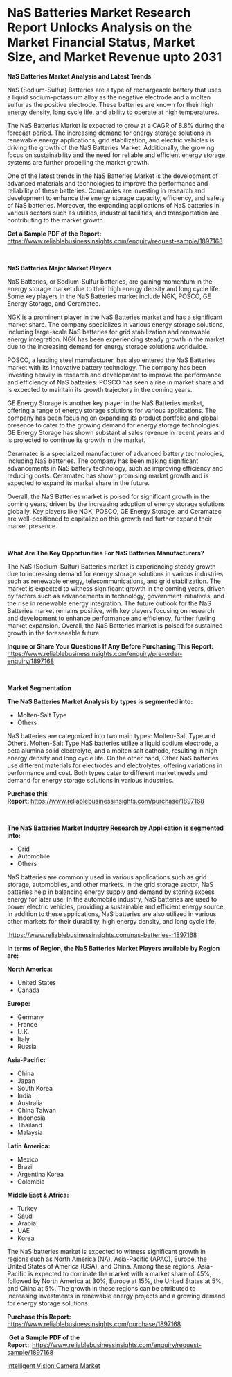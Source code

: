 <p><h1>NaS Batteries Market Research Report Unlocks Analysis on the Market Financial Status, Market Size, and Market Revenue upto 2031</h1></p><p><strong>NaS Batteries Market Analysis and Latest Trends</strong></p>
<p><p>NaS (Sodium-Sulfur) Batteries are a type of rechargeable battery that uses a liquid sodium-potassium alloy as the negative electrode and a molten sulfur as the positive electrode. These batteries are known for their high energy density, long cycle life, and ability to operate at high temperatures.</p><p>The NaS Batteries Market is expected to grow at a CAGR of 8.8% during the forecast period. The increasing demand for energy storage solutions in renewable energy applications, grid stabilization, and electric vehicles is driving the growth of the NaS Batteries Market. Additionally, the growing focus on sustainability and the need for reliable and efficient energy storage systems are further propelling the market growth.</p><p>One of the latest trends in the NaS Batteries Market is the development of advanced materials and technologies to improve the performance and reliability of these batteries. Companies are investing in research and development to enhance the energy storage capacity, efficiency, and safety of NaS batteries. Moreover, the expanding applications of NaS batteries in various sectors such as utilities, industrial facilities, and transportation are contributing to the market growth.</p></p>
<p><strong>Get a Sample PDF of the Report:&nbsp;</strong> <a href="https://www.reliablebusinessinsights.com/enquiry/request-sample/1897168">https://www.reliablebusinessinsights.com/enquiry/request-sample/1897168</a></p>
<p>&nbsp;</p>
<p><strong>NaS Batteries Major Market Players</strong></p>
<p><p>NaS Batteries, or Sodium-Sulfur batteries, are gaining momentum in the energy storage market due to their high energy density and long cycle life. Some key players in the NaS Batteries market include NGK, POSCO, GE Energy Storage, and Ceramatec.</p><p>NGK is a prominent player in the NaS Batteries market and has a significant market share. The company specializes in various energy storage solutions, including large-scale NaS batteries for grid stabilization and renewable energy integration. NGK has been experiencing steady growth in the market due to the increasing demand for energy storage solutions worldwide.</p><p>POSCO, a leading steel manufacturer, has also entered the NaS Batteries market with its innovative battery technology. The company has been investing heavily in research and development to improve the performance and efficiency of NaS batteries. POSCO has seen a rise in market share and is expected to maintain its growth trajectory in the coming years.</p><p>GE Energy Storage is another key player in the NaS Batteries market, offering a range of energy storage solutions for various applications. The company has been focusing on expanding its product portfolio and global presence to cater to the growing demand for energy storage technologies. GE Energy Storage has shown substantial sales revenue in recent years and is projected to continue its growth in the market.</p><p>Ceramatec is a specialized manufacturer of advanced battery technologies, including NaS batteries. The company has been making significant advancements in NaS battery technology, such as improving efficiency and reducing costs. Ceramatec has shown promising market growth and is expected to expand its market share in the future.</p><p>Overall, the NaS Batteries market is poised for significant growth in the coming years, driven by the increasing adoption of energy storage solutions globally. Key players like NGK, POSCO, GE Energy Storage, and Ceramatec are well-positioned to capitalize on this growth and further expand their market presence.</p></p>
<p>&nbsp;</p>
<p><strong>What Are The Key Opportunities For NaS Batteries Manufacturers?</strong></p>
<p><p>The NaS (Sodium-Sulfur) Batteries market is experiencing steady growth due to increasing demand for energy storage solutions in various industries such as renewable energy, telecommunications, and grid stabilization. The market is expected to witness significant growth in the coming years, driven by factors such as advancements in technology, government initiatives, and the rise in renewable energy integration. The future outlook for the NaS Batteries market remains positive, with key players focusing on research and development to enhance performance and efficiency, further fueling market expansion. Overall, the NaS Batteries market is poised for sustained growth in the foreseeable future.</p></p>
<p><strong>Inquire or Share Your Questions If Any Before Purchasing This Report:</strong> <a href="https://www.reliablebusinessinsights.com/enquiry/pre-order-enquiry/1897168">https://www.reliablebusinessinsights.com/enquiry/pre-order-enquiry/1897168</a></p>
<p>&nbsp;</p>
<p><strong>Market Segmentation</strong></p>
<p><strong>The NaS Batteries Market Analysis by types is segmented into:</strong></p>
<p><ul><li>Molten-Salt Type</li><li>Others</li></ul></p>
<p><p>NaS batteries are categorized into two main types: Molten-Salt Type and Others. Molten-Salt Type NaS batteries utilize a liquid sodium electrode, a beta alumina solid electrolyte, and a molten salt cathode, resulting in high energy density and long cycle life. On the other hand, Other NaS batteries use different materials for electrodes and electrolytes, offering variations in performance and cost. Both types cater to different market needs and demand for energy storage solutions in various industries.</p></p>
<p><strong>Purchase this Report:&nbsp;</strong><a href="https://www.reliablebusinessinsights.com/purchase/1897168">https://www.reliablebusinessinsights.com/purchase/1897168</a></p>
<p>&nbsp;</p>
<p><strong>The NaS Batteries Market Industry Research by Application is segmented into:</strong></p>
<p><ul><li>Grid</li><li>Automobile</li><li>Others</li></ul></p>
<p><p>NaS batteries are commonly used in various applications such as grid storage, automobiles, and other markets. In the grid storage sector, NaS batteries help in balancing energy supply and demand by storing excess energy for later use. In the automobile industry, NaS batteries are used to power electric vehicles, providing a sustainable and efficient energy source. In addition to these applications, NaS batteries are also utilized in various other markets for their durability, high energy density, and long cycle life.</p></p>
<p><a href="https://www.reliablebusinessinsights.com/nas-batteries-r1897168">&nbsp;https://www.reliablebusinessinsights.com/nas-batteries-r1897168</a></p>
<p><strong>In terms of Region, the NaS Batteries Market Players available by Region are:</strong></p>
<p>
    <p> <strong> North America: </strong>
        <ul>
            <li>United States</li>
            <li>Canada</li>
        </ul>
        </p> 
    <p> <strong> Europe: </strong>
        <ul>
            <li>Germany</li>
            <li>France</li>
            <li>U.K.</li>
            <li>Italy</li>
            <li>Russia</li>
        </ul>
        </p> 
    <p> <strong> Asia-Pacific: </strong>
        <ul>
            <li>China</li>
            <li>Japan</li>
            <li>South Korea</li>
            <li>India</li>
            <li>Australia</li>
            <li>China Taiwan</li>
            <li>Indonesia</li>
            <li>Thailand</li>
            <li>Malaysia</li>
        </ul>
        </p> 
    <p> <strong> Latin America: </strong>
        <ul>
            <li>Mexico</li>
            <li>Brazil</li>
            <li>Argentina Korea</li>
            <li>Colombia</li>
        </ul>
        </p> 
    <p> <strong> Middle East & Africa: </strong>
        <ul>
            <li>Turkey</li>
            <li>Saudi</li>
            <li>Arabia</li>
            <li>UAE</li>
            <li>Korea</li>
        </ul>
    </p>
    </p>
<p><p>The NaS batteries market is expected to witness significant growth in regions such as North America (NA), Asia-Pacific (APAC), Europe, the United States of America (USA), and China. Among these regions, Asia-Pacific is expected to dominate the market with a market share of 45%, followed by North America at 30%, Europe at 15%, the United States at 5%, and China at 5%. The growth in these regions can be attributed to increasing investments in renewable energy projects and a growing demand for energy storage solutions.</p></p>
<p><strong>Purchase this Report: </strong><a href="https://www.reliablebusinessinsights.com/purchase/1897168">https://www.reliablebusinessinsights.com/purchase/1897168</a></p>
<p>&nbsp;<strong>Get a Sample PDF of the Report:&nbsp;&nbsp;</strong><a href="https://www.reliablebusinessinsights.com/enquiry/request-sample/1897168">https://www.reliablebusinessinsights.com/enquiry/request-sample/1897168</a></p>
<p><strong></strong></p>
<p><p><a href="https://github.com/DarrenSipes1990/Market-Research-Report-List-1/blob/main/intelligent-vision-camera-market.md">Intelligent Vision Camera Market</a></p></p>
